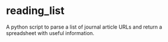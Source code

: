 # reading_list
A python script to parse a list of journal article URLs and return a spreadsheet with useful information.
